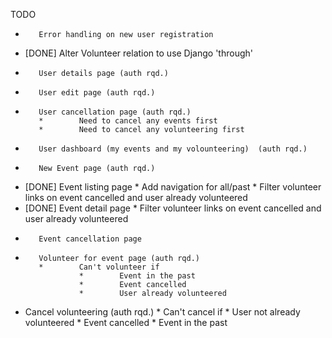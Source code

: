 TODO

*        Error handling on new user registration
* [DONE] Alter Volunteer relation to use Django 'through'
*        User details page (auth rqd.)
*        User edit page (auth rqd.)
*        User cancellation page (auth rqd.)
         *        Need to cancel any events first
         *        Need to cancel any volunteering first
*        User dashboard (my events and my volounteering)  (auth rqd.)
*        New Event page (auth rqd.)
* [DONE] Event listing page
         *        Add navigation for all/past
         *        Filter volunteer links on event cancelled and user already volunteered
* [DONE] Event detail page
         *        Filter volunteer links on event cancelled and user already volunteered
*        Event cancellation page
*        Volunteer for event page (auth rqd.)
         *        Can't volunteer if
                  *        Event in the past
                  *        Event cancelled
                  *        User already volunteered
* Cancel volunteering (auth rqd.)
         *        Can't cancel if
                  *        User not already volunteered
                  *        Event cancelled
                  *        Event in the past